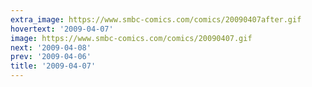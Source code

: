 ```yaml
---
extra_image: https://www.smbc-comics.com/comics/20090407after.gif
hovertext: '2009-04-07'
image: https://www.smbc-comics.com/comics/20090407.gif
next: '2009-04-08'
prev: '2009-04-06'
title: '2009-04-07'
---
```

